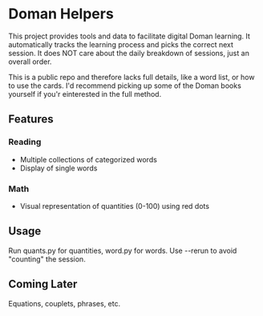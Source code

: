 # Doman Helpers

This project provides tools and data to facilitate digital Doman learning. It automatically tracks the learning process and picks the correct next session. It does NOT care about the daily breakdown of sessions, just an overall order.

This is a public repo and therefore lacks full details, like a word list, or how to use the cards. I'd recommend picking up some of the Doman books yourself if you'r einterested in the full method.

## Features

### Reading
- Multiple collections of categorized words
- Display of single words

### Math
- Visual representation of quantities (0-100) using red dots

## Usage

Run quants.py for quantities, word.py for words. Use --rerun to avoid "counting" the session.

## Coming Later
Equations, couplets, phrases, etc.